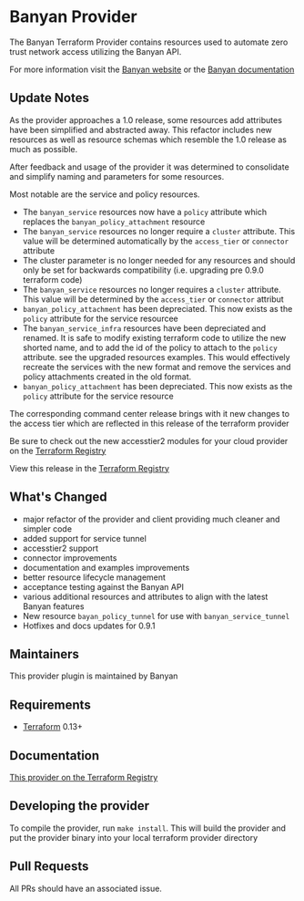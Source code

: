 Banyan Provider
==================

The Banyan Terraform Provider contains resources used to automate zero trust network access utilizing the Banyan API.

For more information visit the [Banyan website](https://www.banyansecurity.io/) or the [Banyan documentation](https://docs.banyansecurity.io/docs/)

Update Notes
-----------

As the provider approaches a 1.0 release, some resources add attributes have been simplified and abstracted away. This refactor includes new resources as well as resource schemas which resemble the 1.0 release as much as possible.

After feedback and usage of the provider it was determined to consolidate and simplify naming and parameters for some resources.

Most notable are the service and policy resources.
* The `banyan_service` resources now have a `policy` attribute which replaces the `banyan_policy_attachment` resource
* The `banyan_service` resources no longer require a `cluster` attribute. This value will be determined automatically by the `access_tier` or `connector` attribute
* The cluster parameter is no longer needed for any resources and should only be set for backwards compatibility (i.e. upgrading pre 0.9.0 terraform code)
* The `banyan_service` resources no longer requires a `cluster` attribute. This value will be determined by the `access_tier` or `connector` attribut
* `banyan_policy_attachment` has been depreciated. This now exists as the `policy` attribute for the service resourcee
*  The `banyan_service_infra` resources have been depreciated and renamed. It is safe to modify existing terraform code to utilize the new shorted name, and to add the id of the policy to attach to the `policy` attribute. see the upgraded resources examples. This would effectively recreate the services with the new format and remove the services and policy attachments created in the old format.
* `banyan_policy_attachment` has been depreciated. This now exists as the `policy` attribute for the service resource

The corresponding command center release brings with it new changes to the access tier which are reflected in this release of the terraform provider

Be sure to check out the new accesstier2 modules for your cloud provider on the [Terraform Registry](https://registry.terraform.io/providers/banyansecurity/banyan/1.0)

View this release in the [Terraform Registry](https://registry.terraform.io/providers/banyansecurity/banyan/1.0)

## What's Changed
* major refactor of the provider and client providing much cleaner and simpler code
* added support for service tunnel
* accesstier2 support
* connector improvements
* documentation and examples improvements
* better resource lifecycle management
* acceptance testing against the Banyan API
* various additional resources and attributes to align with the latest Banyan features
* New resource `bayan_policy_tunnel` for use with `banyan_service_tunnel`
* Hotfixes and docs updates for 0.9.1



Maintainers
-----------

This provider plugin is maintained by Banyan

Requirements
------------

- [Terraform](https://www.terraform.io/downloads.html) 0.13+


Documentation
-------------

[This provider on the Terraform Registry](https://registry.terraform.io/providers/banyansecurity/banyan/latest/docs)

Developing the provider
---------------------------

To compile the provider, run `make install`.
This will build the provider and put the provider binary into your local terraform provider directory

Pull Requests
-------------------------------

All PRs should have an associated issue.
